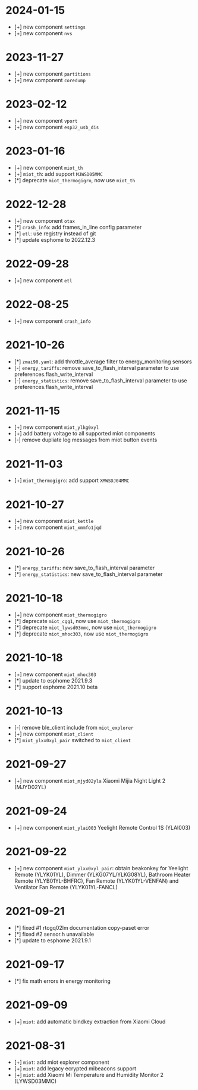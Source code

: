# 2024-01-15
* [+] new component `settings`
* [+] new component `nvs`

# 2023-11-27
* [+] new component `partitions`
* [+] new component `coredump`

# 2023-02-12
* [+] new component `vport`
* [+] new component `esp32_usb_dis`

# 2023-01-16
* [+] new component `miot_th`
* [+] `miot_th`: add support `MJWSD05MMC`
* [*] deprecate `miot_thermogigro`, now use `miot_th`

# 2022-12-28
* [+] new component `otax`
* [*] `crash_info`: add frames_in_line config parameter
* [*] `etl`: use registry instead of git
* [*] update esphome to 2022.12.3

# 2022-09-28
* [+] new component `etl`

# 2022-08-25
* [+] new component `crash_info`

# 2021-10-26
* [*] `zmai90.yaml`: add throttle_average filter to energy_monitoring sensors
* [-] `energy_tariffs`: remove save_to_flash_interval parameter to use preferences.flash_write_interval
* [-] `energy_statistics`: remove save_to_flash_interval parameter to use preferences.flash_write_interval

# 2021-11-15
* [+] new component `miot_ylkg0xyl`
* [+] add battery voltage to all supported miot components
* [-] remove dupliate log messages from miot button events

# 2021-11-03
* [+] `miot_thermogigro`: add support `XMWSDJ04MMC`

# 2021-10-27
* [+] new component `miot_kettle`
* [+] new component `miot_xmmfo1jqd`

# 2021-10-26
* [*] `energy_tariffs`: new save_to_flash_interval parameter
* [*] `energy_statistics`: new save_to_flash_interval parameter

# 2021-10-18
* [+] new component `miot_thermogigro`
* [*] deprecate `miot_cgg1`, now use `miot_thermogigro`
* [*] deprecate `miot_lywsd03mmc`, now use `miot_thermogigro`
* [*] deprecate `miot_mhoc303`, now use `miot_thermogigro`

# 2021-10-18
* [+] new component `miot_mhoc303`
* [*] update to esphome 2021.9.3
* [*] support esphome 2021.10 beta

# 2021-10-13
* [-] remove ble_client include from `miot_explorer`
* [+] new component `miot_client`
* [*] `miot_ylxx0xyl_pair` switched to `miot_client`

# 2021-09-27
* [+] new component `miot_mjyd02yla` Xiaomi Mijia Night Light 2 (MJYD02YL)

# 2021-09-24
* [+] new component `miot_ylai003` Yeelight Remote Control 1S (YLAI003)

# 2021-09-22
* [+] new component `miot_ylxx0xyl_pair`: obtain beakonkey for Yeelight Remote (YLYK01YL), Dimmer (YLKG07YL/YLKG08YL), Bathroom Heater Remote (YLYB01YL-BHFRC), Fan Remote (YLYK01YL-VENFAN) and Ventilator Fan Remote (YLYK01YL-FANCL)

# 2021-09-21
* [*] fixed #1 rtcgq02lm documentation copy-paset error
* [*] fixed #2 sensor.h unavailable
* [*] update to esphome 2021.9.1

# 2021-09-17
* [*] fix math errors in energy monitoring

# 2021-09-09
* [+] `miot`: add automatic bindkey extraction from Xiaomi Cloud

# 2021-08-31
* [+] `miot`: add miot explorer component
* [+] `miot`: add legacy ecrypted mibeacons support
* [+] `miot`: add Xiaomi Mi Temperature and Humidity Monitor 2 (LYWSD03MMC)
